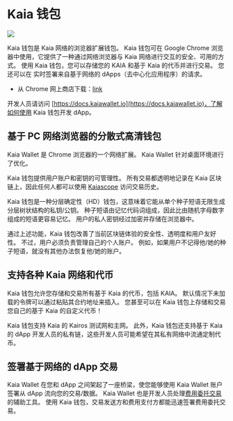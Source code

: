 # Kaia 钱包

![](/img/banners/kaia-kaiawallet.png)

Kaia 钱包是 Kaia 网络的浏览器扩展钱包。 Kaia 钱包可在 Google Chrome 浏览器中使用，它提供了一种通过网络浏览器与 Kaia 网络进行交互的安全、可用的方式。 使用 Kaia 钱包，您可以存储您的 KAIA 和基于 Kaia 的代币并进行交易。 您还可以在
实时签署来自基于网络的 dApps（去中心化应用程序）的请求。

- 从 Chrome 网上商店下载：[link](https://chromewebstore.google.com/detail/kaia-wallet/jblndlipeogpafnldhgmapagcccfchpi)

开发人员请访问 [https://docs.kaiawallet.io](https://docs.kaiawallet.io)，了解如何使用 Kaia 钱包开发 dApp。

## 基于 PC 网络浏览器的分散式高清钱包

Kaia Wallet 是 Chrome 浏览器的一个网络扩展。 Kaia Wallet 针对桌面环境进行了优化。

Kaia 钱包提供用户账户和密钥的可管理性。 所有交易都透明地记录在 Kaia 区块链上，因此任何人都可以使用 [Kaiascope] 访问交易历史。

Kaia 钱包是一种分层确定性（HD）钱包，这意味着它能从单个种子短语无限生成分层树状结构的私钥/公钥。 种子短语由记忆代码词组成，因此比由随机字母数字组成的短语更容易记忆。 用户的私人密钥经过加密并存储在浏览器中。

通过上述功能，Kaia 钱包改善了当前区块链体验的安全性、透明度和用户友好性。 不过，用户必须负责管理自己的个人账户。 例如，如果用户不记得他/她的种子短语，就没有其他办法恢复他/她的账户。

## 支持各种 Kaia 网络和代币

Kaia 钱包允许您存储和交易所有基于 Kaia 的代币，包括 KAIA。 默认情况下未加载的令牌可以通过粘贴其合约地址来插入。 您甚至可以在 Kaia 钱包上存储和交易您自己的基于 Kaia 的自定义代币！

Kaia 钱包支持 Kaia 的 Kairos 测试网和主网。 此外，Kaia 钱包还支持基于 Kaia 的 dApp 开发人员的私有链，这些开发人员可能希望在其私有网络中流通定制代币。

## 签署基于网络的 dApp 交易

Kaia Wallet 在您和 dApp 之间架起了一座桥梁，使您能够使用 Kaia Wallet 账户签署从 dApp 流向您的交易/数据。
Kaia Wallet 也是开发人员处理[费用委托交易](../../transactions/transactions.md#fee-delegation) 的辅助工具。 使用 Kaia 钱包，交易发送方和费用支付方都能迅速签署费用委托交易。

[Kaiascope]: ../block-explorers/kaiascope.md
